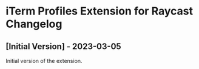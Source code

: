 # iTerm Profiles Extension for Raycast Changelog

## [Initial Version] - 2023-03-05

Initial version of the extension.
